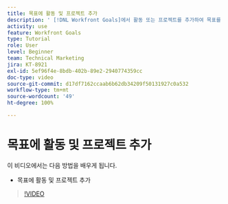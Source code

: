 ```yaml
---
title: 목표에 활동 및 프로젝트 추가
description: ' [!DNL Workfront Goals]에서 활동 또는 프로젝트를 추가하여 목표를 활성화하는 방법에 대해 알아봅니다.'
activity: use
feature: Workfront Goals
type: Tutorial
role: User
level: Beginner
team: Technical Marketing
jira: KT-8921
exl-id: 5ef96f4e-8bdb-402b-89e2-2940774359cc
doc-type: video
source-git-commit: d17df7162ccaab6b62db34209f50131927c0a532
workflow-type: tm+mt
source-wordcount: '49'
ht-degree: 100%

---
```


# 목표에 활동 및 프로젝트 추가

이 비디오에서는 다음 방법을 배우게 됩니다.

* 목표에 활동 및 프로젝트 추가

>[!VIDEO](https://video.tv.adobe.com/v/335193/?quality=12&learn=on&enablevpops)
